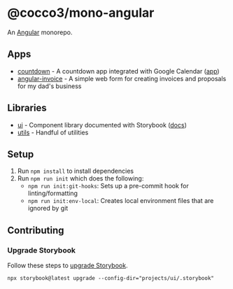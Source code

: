 # @cocco3/mono-angular

An [Angular](./ANGULAR.md) monorepo.

## Apps

- [countdown](./projects/countdown) - A countdown app integrated with Google Calendar ([app](https://cocco-countdown.netlify.app))
- [angular-invoice](./projects/angular-invoice) - A simple web form for creating invoices and proposals for my dad's business

## Libraries

- [ui](./projects/ui) - Component library documented with Storybook ([docs](https://cocco3.github.io/mono-angular))
- [utils](./projects/utils) - Handful of utilities

## Setup

1. Run `npm install` to install dependencies
1. Run `npm run init` which does the following:
   - `npm run init:git-hooks`: Sets up a pre-commit hook for linting/formatting
   - `npm run init:env-local`: Creates local environment files that are ignored by git

## Contributing

### Upgrade Storybook

Follow these steps to [upgrade Storybook](https://storybook.js.org/docs/configure/upgrading).

```shell
npx storybook@latest upgrade --config-dir="projects/ui/.storybook"
```
